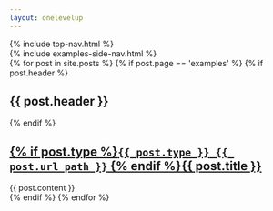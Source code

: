 ```yaml
---
layout: onelevelup
---
```

<nav id='topbar'>
  {% include top-nav.html %}
</nav>

<nav id='sidebar'>
	{% include examples-side-nav.html %}
</nav>

<section id='content' class='example-section'>
{% for post in site.posts %}
  {% if post.page == 'examples' %}
    {% if post.header %}
    <h2 class="docs-header">{{ post.header }}</h2>
    {% endif %}
    <article class='{{ post.type }}'>
      <a name='{{ post.url }}' href='#{{ post.url }}'><h2>{% if post.type %}<code><b>{{ post.type }}</b> {{ post.url_path }}</code> {% endif %}{{ post.title }}</h2></a>
      <section class='body'>
        {{ post.content }}
      </section>
    </article>
    {% endif %}
{% endfor %}
</section>
